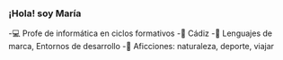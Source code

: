 ### ¡Hola! soy María
-💻 Profe de informática en ciclos formativos
-📌 Cádiz
-🌱 Lenguajes de marca, Entornos de desarrollo
-💫 Aficciones: naturaleza, deporte, viajar

<!--
**maricuela/maricuela** is a ✨ _special_ ✨ repository because its `README.md` (this file) appears on your GitHub profile.
Here are some ideas to get you started:
- 🔭 I’m currently working on ...
- 🌱 I’m currently learning ...
- 👯 I’m looking to collaborate on ...
- 🤔 I’m looking for help with ...
- 💬 Ask me about ...
- 📫 How to reach me: ...
- 😄 Pronouns: ...
- ⚡ Fun fact: ...
-->

